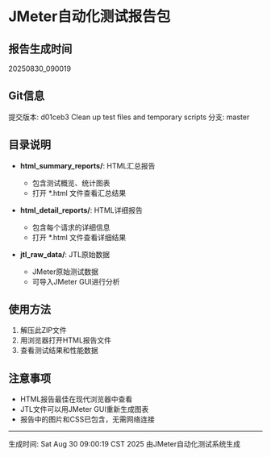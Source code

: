 # JMeter自动化测试报告包

## 报告生成时间
20250830_090019

## Git信息
提交版本: d01ceb3 Clean up test files and temporary scripts
分支: master

## 目录说明
- **html_summary_reports/**: HTML汇总报告
  - 包含测试概览、统计图表
  - 打开 *.html 文件查看汇总结果

- **html_detail_reports/**: HTML详细报告  
  - 包含每个请求的详细信息
  - 打开 *.html 文件查看详细结果

- **jtl_raw_data/**: JTL原始数据
  - JMeter原始测试数据
  - 可导入JMeter GUI进行分析

## 使用方法
1. 解压此ZIP文件
2. 用浏览器打开HTML报告文件
3. 查看测试结果和性能数据

## 注意事项
- HTML报告最佳在现代浏览器中查看
- JTL文件可以用JMeter GUI重新生成图表
- 报告中的图片和CSS已包含，无需网络连接

---
生成时间: Sat Aug 30 09:00:19 CST 2025
由JMeter自动化测试系统生成
